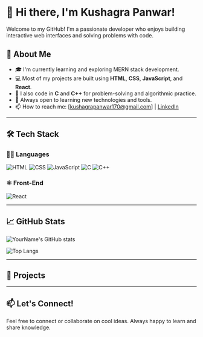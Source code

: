 # 👋 Hi there, I'm Kushagra Panwar!

Welcome to my GitHub! I'm a passionate developer who enjoys building interactive web interfaces and solving problems with code.

## 🚀 About Me

- 🎓 I'm currently learning and exploring MERN stack development.
- 💻 Most of my projects are built using **HTML**, **CSS**, **JavaScript**, and **React**.
- 🧠 I also code in **C** and **C++** for problem-solving and algorithmic practice.
- 🌱 Always open to learning new technologies and tools.
- 📫 How to reach me: [kushagrapanwar170@gmail.com] | [LinkedIn](https://linkedin.com/in/yourprofile)

---

## 🛠️ Tech Stack

### 👨‍💻 Languages
![HTML](https://img.shields.io/badge/-HTML5-E34F26?style=flat&logo=html5&logoColor=white)
![CSS](https://img.shields.io/badge/-CSS3-1572B6?style=flat&logo=css3&logoColor=white)
![JavaScript](https://img.shields.io/badge/-JavaScript-F7DF1E?style=flat&logo=javascript&logoColor=black)
![C](https://img.shields.io/badge/-C-00599C?style=flat&logo=c&logoColor=white)
![C++](https://img.shields.io/badge/-C++-00599C?style=flat&logo=cplusplus&logoColor=white)

### ⚛️ Front-End
![React](https://img.shields.io/badge/-React-61DAFB?style=flat&logo=react&logoColor=black)

---

## 📈 GitHub Stats

![YourName's GitHub stats](https://github-readme-stats.vercel.app/api?username=yourusername&show_icons=true&theme=tokyonight)

![Top Langs](https://github-readme-stats.vercel.app/api/top-langs/?username=yourusername&layout=compact&theme=tokyonight)

---

## 🧩 Projects

<!--Here are a few pinned projects you might find interesting:

- 🔗 [Project 1](https://github.com/yourusername/project1)
- 🔗 [Project 2](https://github.com/yourusername/project2)
- 🔗 [Project 3](https://github.com/yourusername/project3) -->

---

## 📫 Let's Connect!

Feel free to connect or collaborate on cool ideas. Always happy to learn and share knowledge.

